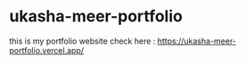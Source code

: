 # ukasha-meer-portfolio
this is my portfolio website 
check here : https://ukasha-meer-portfolio.vercel.app/